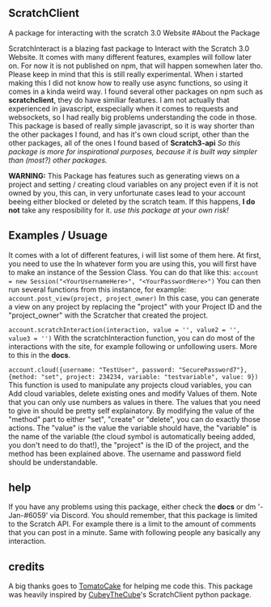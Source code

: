 ## ScratchClient
A package for interacting with the scratch 3.0 Website
#About the Package

ScratchInteract is a blazing fast package to Interact with the Scratch 3.0 Website.
It comes with many different features, examples will follow later on.
For now it is not published on npm, that will happen somewhen later tho.
Please keep in mind that this is still really experimental.
When i started making this I did not know how to really use async functions, so using it comes in a kinda weird way.
I found several other packages on npm such as __scratchclient__, they do have similiar features.
I am not actually that experienced in javascript, exspecially when it comes to requests and websockets, so I had really big problems understanding the code in those.
This package is based of really simple javascript, so it is way shorter than the other packages I found, and has it's own cloud script, other than the other packages, all of the ones I found based of __Scratch3-api__
*So this package is more for inspirational purposes, because it is built way simpler than (most?) other packages.*

__WARNING:__
   This Package has features such as generating views on a project and setting / creating cloud variables on any project even if it is not owned by you,
   this can, in very unfortunate cases lead to your account beeing either blocked or deleted by the scratch team.
   If this happens, **I do not** take any resposibility for it.
   *use this package at your own risk!*



## Examples / Usuage

It comes with a lot of different features, i will list some of them here.
At first, you need to use the
In whatever form you are using this, you will first have to make an instance of the Session Class. You can do that like this:
```account = new Session("<YourUsernameHere>", "<YourPasswordHere>")```
You can then run several functions from this instance, for example:
```account.post_view(project, project_owner)``` In this case, you can generate a view on any project by replacing the "project" with your Project ID and the "project_owner" with the Scratcher that created the project.

```account.scratchInteraction(interaction, value = '', value2 = '', value3 = '')``` With the scratchInteraction function, you can do most of the interactions with the site, for example following or unfollowing users. More to this in the __docs__.

```account.cloud({username: "TestUser", password: "SecurePassword7"}, {method: "set", project: 234234, variable: "testvariable", value: 9})``` This function is used to manipulate any projects cloud variables, you can Add cloud variables, delete existing ones and modify Values of them. Note that you can only use numbers as values in there. The values that you need to give in should be pretty self explainatory. By modifying the value of the "method" part to either "set", "create" or "delete", you can do exactly those actions.
The "value" is the value the variable should have, the "variable" is the name of the variable (the cloud symbol is automatically beeing added, you don't need to do that!), the "project" is the ID of the project, and the method has been explained above. The username and password field should be understandable.

## help

If you have any problems using this package, either check the __docs__ or dm '-Jan-#6059' via Discord. 
You should remember, that this package is limited to the Scratch API. For example there is a limit to the amount of comments that you can post in a minute. Same with following people any basically any interaction.

## credits

A big thanks goes to [TomatoCake](https://github.com/DEVTomatoCake) for helping me code this.
This package was heavily inspired by [CubeyTheCube](https://github.com/CubeyTheCube)'s ScratchClient python package.
